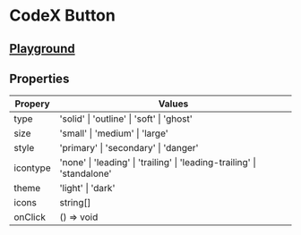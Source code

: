 # CodeX Button

## [Playground](https://dialoss.github.io/codex-button/)

## Properties

| Propery  | Values                                                                                    |
|----------|-------------------------------------------------------------------------------------------|
| type     | 'solid' &#124; 'outline' &#124; 'soft' &#124; 'ghost'                                     |
| size     | 'small' &#124; 'medium' &#124; 'large'                                                    |
| style    | 'primary' &#124; 'secondary' &#124; 'danger'                                              |
| icontype | 'none' &#124; 'leading' &#124; 'trailing'   &#124; 'leading-trailing' &#124; 'standalone' |
| theme    | 'light' &#124; 'dark'                                                                     |
| icons    | string[]                                                                                  |
| onClick  | () => void                                                                                |
